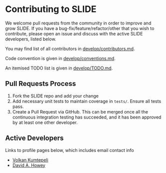 # Contributing to SLIDE

We welcome pull requests from the community in order to improve and grow
SLIDE. If you have a bug-fix/feature/refactor/other that you wish to contribute, 
please open an issue and discuss with the active SLIDE developers, listed below.

You may find list of all contributors in [develop/contributors.md](develop/contributors.md).

Code convention is given in [develop/conventions.md](develop/conventions.md).

An itemised TODO list is given in [develop/TODO.md](develop/TODO.md).

## Pull Requests Process

1. Fork the SLIDE repo and add your change 
2. Add necessary unit tests to maintain coverage in `tests/`. Ensure all tests
   pass.
3. Create a Pull Request via GitHub. This can be merged once all the continuous
   integration testing has succeeded, and it has been approved by at least one
   other developer.
   
## Active Developers

Links to profile pages below, which includes email contact info

- [Volkan Kumtepeli](https://github.com/ElektrikAkar)
- [David A. Howey](https://github.com/davidhowey)